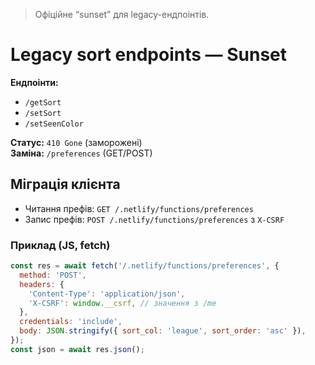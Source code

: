 > Офіційне “sunset” для legacy-ендпоінтів.
# Legacy sort endpoints — Sunset

**Ендпоінти:**
- `/getSort`
- `/setSort`
- `/setSeenColor`

**Статус:** `410 Gone` (заморожені)  
**Заміна:** `/preferences` (GET/POST)

## Міграція клієнта
- Читання префів: `GET /.netlify/functions/preferences`
- Запис префів: `POST /.netlify/functions/preferences` з `X-CSRF`

### Приклад (JS, fetch)
```js
const res = await fetch('/.netlify/functions/preferences', {
  method: 'POST',
  headers: {
    'Content-Type': 'application/json',
    'X-CSRF': window.__csrf, // значення з /me
  },
  credentials: 'include',
  body: JSON.stringify({ sort_col: 'league', sort_order: 'asc' }),
});
const json = await res.json();
